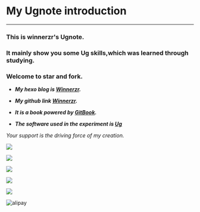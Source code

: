 # My Ugnote introduction

------
### This is winnerzr's Ugnote.

### It mainly show you some Ug skills,which was learned through studying.

### Welcome to star and fork.

- ***My hexo blog is [Winnerzr](https://zr001.gitee.io/zr001/).***

- ***My github link [Winnerzr](https://github.com/WINNERZR01).***

- ***It is a book powered by [GitBook](https://github.com/GitbookIO/gitbook).***

- ***The software used in the experiment is [Ug](http://www.ugsnx.com/)***

*Your support is the driving force of my creation.*

![](https://img.shields.io/badge/%E5%BE%AE%E4%BF%A1%E5%85%AC%E4%BC%97%E5%8F%B7-%E7%AC%91%E8%95%8A%E7%A7%91%E6%8A%80-brightgreen)

![](https://gitee.com/zr001/writeimges/raw/master/img/WeChatgzh.jpg)

![](https://img.shields.io/badge/%E5%BE%AE%E4%BF%A1-%E6%94%AF%E4%BB%98-blue)

![](https://gitee.com/zr001/writeimges/raw/master/img/wechat.gif)

![](https://img.shields.io/badge/%E6%94%AF%E4%BB%98%E5%AE%9D-%E6%94%AF%E4%BB%98-blue)

![alipay](https://gitee.com/zr001/my-picture-bed/raw/master/alipay.gif)